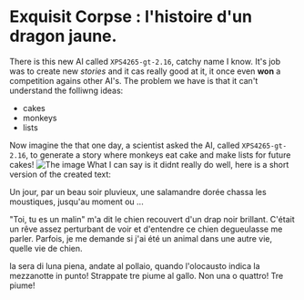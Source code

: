 # Exquisit Corpse : l'histoire d'un dragon jaune.
There is this new AI called `XPS4265-gt-2.16`, catchy name I know. It's job was to create new _stories_ and it cas really good at it, it once even **won** a competition agains other AI's. The problem we have is that it can't understand the folliwng ideas:
- cakes
- monkeys
- lists

Now imagine the that one day, a scientist asked the AI, called `XPS4265-gt-2.16`, to generate a story where monkeys eat cake and make lists for future cakes! 
![The image](https://pics.craiyon.com/2023-09-07/27c8cf408a504c15be351b637e225213.webp)
What I can say is it didnt really do well, here is a short version of the created text:


Un jour, par un beau soir pluvieux, une salamandre dorée chassa les moustiques, jusqu'au moment ou ...

"Toi, tu es un malin" m'a dit le chien recouvert d'un drap noir brillant. C'était un rêve assez perturbant de voir et d'entendre ce chien degueulasse me parler. Parfois, je me demande si j'ai été un animal dans une autre vie, quelle vie de chien.

la sera di luna piena,
andate al pollaio, quando l'olocausto indica la mezzanotte in punto!
Strappate tre piume al gallo. Non una o quattro! Tre piume!
